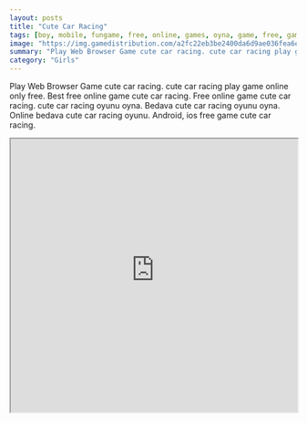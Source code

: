 ```yaml
---
layout: posts
title: "Cute Car Racing"
tags: [boy, mobile, fungame, free, online, games, oyna, game, free, games, play, play, games]
image: "https://img.gamedistribution.com/a2fc22eb3be2400da6d9ae036fea6e9d-512x384.jpeg"
summary: "Play Web Browser Game cute car racing. cute car racing play game online only free. Best free online game cute car racing. Free online game cute car racing. cute car racing oyunu oyna. Bedava cute car racing oyunu oyna. Online bedava cute car racing oyunu. Android, ios free game cute car racing."
category: "Girls"
---
```


Play Web Browser Game cute car racing. cute car racing play game online only free. Best free online game cute car racing. Free online game cute car racing. cute car racing oyunu oyna. Bedava cute car racing oyunu oyna. Online bedava cute car racing oyunu. Android, ios free game cute car racing.

<iframe width="100%" height="480px;" src="https://html5.gamedistribution.com/a2fc22eb3be2400da6d9ae036fea6e9d/"></iframe>